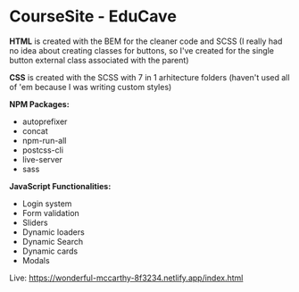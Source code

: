 # CourseSite - EduCave

**HTML** is created with the BEM for the cleaner code and SCSS (I really had no idea about creating classes for buttons, so I've created for the single button external class associated with the parent)

**CSS** is created with the SCSS with 7 in 1 arhitecture folders (haven't used all  of 'em because I was writing custom styles)

**NPM Packages:**

 - autoprefixer
 - concat
 - npm-run-all
 - postcss-cli
 - live-server
 - sass

**JavaScript Functionalities:**

 - Login system
 - Form validation
 - Sliders
 - Dynamic loaders
 - Dynamic Search
 - Dynamic cards
 - Modals 

Live:
https://wonderful-mccarthy-8f3234.netlify.app/index.html
